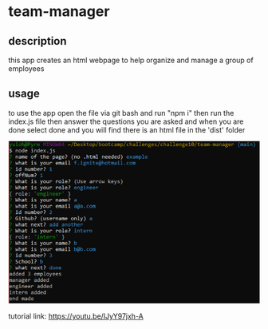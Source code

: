 # team-manager
  ## description 
  this app creates an html webpage to help organize and manage a group of employees
  ## usage 
  to use the app open the file via git bash and run "npm i" then run the index.js file then answer the questions you are asked and when you are done select done   and you will find there is an html file in the 'dist' folder
  
  ![photo of log of a finished html generation](./src/challenge10.PNG)


  tutorial link:
  https://youtu.be/IJyY97jxh-A

